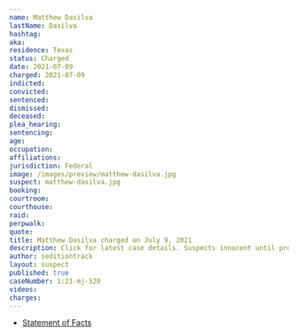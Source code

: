 ```yaml
---
name: Matthew Dasilva
lastName: Dasilva
hashtag:
aka:
residence: Texas
status: Charged
date: 2021-07-09
charged: 2021-07-09
indicted:
convicted:
sentenced:
dismissed:
deceased:
plea_hearing:
sentencing:
age:
occupation:
affiliations:
jurisdiction: Federal
image: /images/preview/matthew-dasilva.jpg
suspect: matthew-dasilva.jpg
booking:
courtroom:
courthouse:
raid:
perpwalk:
quote:
title: Matthew Dasilva charged on July 9, 2021
description: Click for latest case details. Suspects innocent until proven guilty.
author: seditiontrack
layout: suspect
published: true
caseNumber: 1:21-mj-520
videos:
charges:
---
```

- [Statement of Facts](https://www.justice.gov/usao-dc/case-multi-defendant/file/1413481/download)
